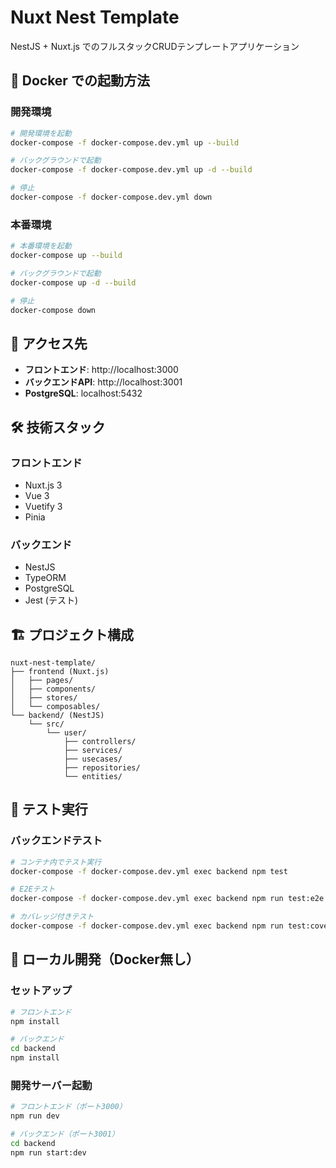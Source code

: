 # Nuxt Nest Template

NestJS + Nuxt.js でのフルスタックCRUDテンプレートアプリケーション

## 🐳 Docker での起動方法

### 開発環境

```bash
# 開発環境を起動
docker-compose -f docker-compose.dev.yml up --build

# バックグラウンドで起動
docker-compose -f docker-compose.dev.yml up -d --build

# 停止
docker-compose -f docker-compose.dev.yml down
```

### 本番環境

```bash
# 本番環境を起動
docker-compose up --build

# バックグラウンドで起動
docker-compose up -d --build

# 停止
docker-compose down
```

## 📝 アクセス先

- **フロントエンド**: http://localhost:3000
- **バックエンドAPI**: http://localhost:3001
- **PostgreSQL**: localhost:5432

## 🛠️ 技術スタック

### フロントエンド
- Nuxt.js 3
- Vue 3
- Vuetify 3
- Pinia

### バックエンド
- NestJS
- TypeORM
- PostgreSQL
- Jest (テスト)

## 🏗️ プロジェクト構成

```
nuxt-nest-template/
├── frontend (Nuxt.js)
│   ├── pages/
│   ├── components/
│   ├── stores/
│   └── composables/
└── backend/ (NestJS)
    └── src/
        └── user/
            ├── controllers/
            ├── services/
            ├── usecases/
            ├── repositories/
            └── entities/
```

## 🧪 テスト実行

### バックエンドテスト

```bash
# コンテナ内でテスト実行
docker-compose -f docker-compose.dev.yml exec backend npm test

# E2Eテスト
docker-compose -f docker-compose.dev.yml exec backend npm run test:e2e

# カバレッジ付きテスト
docker-compose -f docker-compose.dev.yml exec backend npm run test:coverage
```

## 🚀 ローカル開発（Docker無し）

### セットアップ

```bash
# フロントエンド
npm install

# バックエンド
cd backend
npm install
```

### 開発サーバー起動

```bash
# フロントエンド（ポート3000）
npm run dev

# バックエンド（ポート3001）
cd backend
npm run start:dev
```
